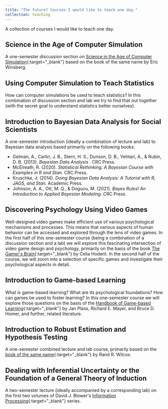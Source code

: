 ```yaml
---
title: "The future? Courses I would like to teach one day."
collection: teaching
---
```


A collection of courses I would like to teach one day.

Science in the Age of Computer Simulation
------
A one-semester discussion section on [Science in the Age of Computer Simulation](https://press.uchicago.edu/ucp/books/book/chicago/S/bo9003670.html){:target="_blank"} based on the book of the same name by Eric Winsberg.

Using Computer Simulation to Teach Statistics
------
How can computer simulations be used to teach statistics? In this combination of discussion section and lab we try to find that out together (with the secret goal to understand statistics better ourselves).

Introduction to Bayesian Data Analysis for Social Scientists
------
A one-semester introduction (ideally a combination of lecture and lab) to Bayesian data analysis based primarily on the following books:

- Gelman, A., Carlin, J. B., Stern, H. S., Dunson, D. B., Vehtari, A., & Rubin, D. B. (2013). <i> Bayesian Data Analysis </i>. CRC Press.
- McElreath, R. (2020). <i> Statistical Rethinking. A Bayesian Course with Examples in R and Stan. </i> CRC Press.
- Kruschke, J. (2014). <i> Doing Bayesian Data Analysis: A Tutorial with R, JAGS, and Stan. </i> Academic Press.
- Johnson, A. A., Ott, M. Q., & Dogucu, M. (2021). <i> Bayes Rules! An Introduction to Applied Bayesian Modeling. </i> CRC Press.

Discovering Psychology Using Video Games
------
Well-designed video games make efficient use of various psychological mechanisms and processes. 
This means that various aspects of human behavior can be accessed and explored through the lens of video games. 
In the first half of this one-semester course (being a combination of a discussion section and a lab) we will explore this 
fascinating intersection of video game design and psychology, primarily on the basis of the book 
[The Gamer's Brain](https://www.routledge.com/The-Gamers-Brain-How-Neuroscience-and-UX-Can-Impact-Video-Game-Design/Hodent/p/book/9781498775502?srsltid=AfmBOoo_g7GkgHtfS7AtAQGY7bxCZ7wX7EtNOzNSVNhQzQoch-2o0w46){:target="_blank"} 
by Celia Hodent. In the second half of the course, we will zoom into a selection of specific games and 
investigate their psychological aspects in detail.

Introduction to Game-based Learning
------
What is game-based learning? What are its psychological foundations? How can games be used to foster learning? In this one-semester course 
we will explore those questions on the basis of the [Handbook of Game-based Learning](https://mitpress.mit.edu/9780262043380/handbook-of-game-based-learning/){:target="_blank"} 
by Jan Plass, Richard E. Mayer, and Bruce D. Homer, and further, related literature.

Introduction to Robust Estimation and Hypothesis Testing
------
A one-semester combined lecture and lab course, primarily based on the [book of the same name](https://www.sciencedirect.com/book/9780123869838/introduction-to-robust-estimation-and-hypothesis-testing){:target="_blank"} by Rand R. Wilcox.

Dealing with Inferential Uncertainty or the Foundation of a General Theory of Induction
------
A two-semester lecture (ideally accompanied by a corresponding lab) on the first two volumes of David J. Blower's [Information Processing](https://www.bayesinaction.nl/books-david-j-blower/){:target="_blank"} series.
